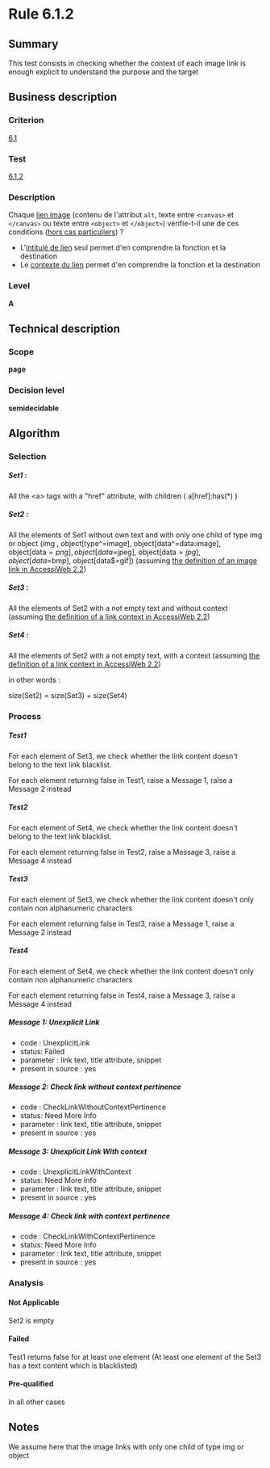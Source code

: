 # Rule 6.1.2
## Summary

This test consists in checking whether the context of each image link is
enough explicit to understand the purpose and the target

## Business description

### Criterion

[6.1](http://references.modernisation.gouv.fr/sites/default/files/RGAA3_RC2-1/referentiel_technique.htm#crit-6-1)

### Test

[6.1.2](http://references.modernisation.gouv.fr/sites/default/files/RGAA3_RC2-1/referentiel_technique.htm#test-6-1-2)

### Description

Chaque <a href="http://references.modernisation.gouv.fr/sites/default/files/RGAA3_RC2-1/glossaire.htm#mLienImage">lien image</a> (contenu de l'attribut `alt`, texte entre `<canvas>` et `</canvas>` ou texte entre `<object>` et `</object>`) v&eacute;rifie-t-il une de ces conditions (<a href="http://references.modernisation.gouv.fr/sites/default/files/RGAA3_RC2-1/cas_particulier.htm#cpCrit6-" title="Cas particuliers pour le crit&egrave;re 6.1">hors cas particuliers</a>) ? 
 
 * L'<a href="http://references.modernisation.gouv.fr/sites/default/files/RGAA3_RC2-1/glossaire.htm#mIntituleLien">intitul&eacute; de lien</a> seul permet d'en comprendre la fonction et la destination 
 * Le <a href="http://references.modernisation.gouv.fr/sites/default/files/RGAA3_RC2-1/glossaire.htm#mContexteLien">contexte du lien</a> permet d'en comprendre la fonction et la destination 


### Level

**A**

## Technical description

### Scope

**page**

### Decision level

**semidecidable**

## Algorithm

### Selection

##### **Set1 :**

All the <a\> tags with a "href" attribute, with children (
a[href]:has(\*) )

##### **Set2 :**

All the elements of Set1 without own text and with only one child of
type img or object (img , object[type\^=image],
object[data\^=data:image], object[data$=png], object[data$=jpeg],
object[data$=jpg],object[data$=bmp], object[data$=gif]) (assuming [the
definition of an image link in AccessiWeb
2.2](http://accessiweb.org/index.php/glossary-76.html#mLienImage))

##### **Set3 :**

All the elements of Set2 with a not empty text and without context
(assuming [the definition of a link context in AccessiWeb
2.2](http://accessiweb.org/index.php/glossary-76.html#mContexteLien))

##### **Set4 :**

All the elements of Set2 with a not empty text, with a context (assuming
[the definition of a link context in AccessiWeb
2.2](http://accessiweb.org/index.php/glossary-76.html#mContexteLien))

in other words :

size(Set2) = size(Set3) + size(Set4)

### Process

##### **Test1**

For each element of Set3, we check whether the link content doesn't
belong to the text link blacklist.

For each element returning false in Test1, raise a Message 1, raise a
Message 2 instead

##### Test2

For each element of Set4, we check whether the link content doesn't
belong to the text link blacklist.

For each element returning false in Test2, raise a Message 3, raise a
Message 4 instead

##### Test3

For each element of Set3, we check whether the link content doesn't only
contain non alphanumeric characters

For each element returning false in Test3, raise a Message 1, raise a
Message 2 instead

##### Test4

For each element of Set4, we check whether the link content doesn't only
contain non alphanumeric characters

For each element returning false in Test4, raise a Message 3, raise a
Message 4 instead

##### Message 1: Unexplicit Link

-   code : UnexplicitLink
-   status: Failed
-   parameter : link text, title attribute, snippet
-   present in source : yes

##### Message 2: Check link without context pertinence

-   code : CheckLinkWithoutContextPertinence
-   status: Need More Info
-   parameter : link text, title attribute, snippet
-   present in source : yes

##### Message 3: Unexplicit Link With context

-   code : UnexplicitLinkWithContext
-   status: Need More Info
-   parameter : link text, title attribute, snippet
-   present in source : yes

##### Message 4: Check link with context pertinence

-   code : CheckLinkWithContextPertinence
-   status: Need More Info
-   parameter : link text, title attribute, snippet
-   present in source : yes

### Analysis

#### Not Applicable

Set2 is empty

#### Failed

Test1 returns false for at least one element (At least one element of
the Set3 has a text content which is blacklisted)

#### Pre-qualified

In all other cases

## Notes

We assume here that the image links with only one child of type img or
object
